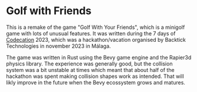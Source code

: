 # Golf with Friends

This is a remake of the game "Golf With Your Friends", which is a minigolf game with lots of unusual features. It was written during the 7 days of [Codecation](https://codecation.se/) 2023, which was a hackathon/vacation organised by Backtick Technologies in november 2023 in Málaga.

The game was written in Rust using the Bevy game engine and the Rapier3d physics library. The experience was generally good, but the collision system was a bit unstable at times which meant that about half of the hackathon was spent making collision shapes work as intended. That will likly improve in the future when the Bevy ecossystem grows and matures.
